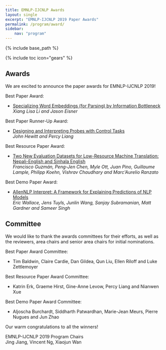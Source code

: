 ```yaml
---
title: EMNLP-IJCNLP Awards
layout: single
excerpt: "EMNLP-IJCNLP 2019 Paper Awards"
permalink: /program/award/
sidebar:
    nav: "program"
---
```

{% include base_path %}

{% include toc icon="gears" %}

## Awards

We are excited to announce the paper awards for EMNLP-IJCNLP 2019!

Best Paper Award:

- <span style="color:cornflowerblue"><a href="https://www.aclweb.org/anthology/D19-1276.pdf">Specializing Word Embeddings (for Parsing) by Information Bottleneck</a></span><br><i>	Xiang Lisa Li and Jason Eisner</i>

Best Paper Runner-Up Award:

- <span style="color:cornflowerblue"><a href="https://www.aclweb.org/anthology/D19-1275.pdf">Designing and Interpreting Probes with Control Tasks</a></span><br><i>John Hewitt and Percy Liang</i>


Best Resource Paper Award:

- <span style="color:cornflowerblue"><a href="https://www.aclweb.org/anthology/D19-1632.pdf">Two New Evaluation Datasets for Low-Resource Machine Translation: Nepali-English and Sinhala English</a> </span><br><i>Francisco Guzmán, Peng-Jen Chen, Myle Ott, Juan Pino, Guillaume Lample, Philipp Koehn, Vishrav Chaudhary and Marc'Aurelio Ranzato</i>


Best Demo Paper Award:

- <span style="color:cornflowerblue"><a href="https://www.aclweb.org/anthology/D19-3002.pdf">AllenNLP Interpret: A Framework for Explaining Predictions of NLP Models</a></span><br><i> Eric Wallace, Jens Tuyls, Junlin Wang, Sanjay Subramanian, Matt Gardner
and Sameer Singh</i>


## Committee

We would like to thank the awards committees for their efforts, as well as the reviewers, area chairs and senior area chairs for initial nominations. 

Best Paper Award Committee:

- Tim Baldwin, Claire Cardie, Dan Gildea, Qun Liu, Ellen Riloff and Luke Zettlemoyer

Best Resource Paper Award Committee:

- Katrin Erk, Graeme Hirst, Gine-Anne Levow, Percy Liang and Nianwen Xue

Best Demo Paper Award Committee:

- Aljoscha Burchardt, Siddharth Patwardhan, Marie-Jean Meurs, Pierre Nugues and Jun Zhao



Our warm congratulations to all the winners!
<br/>

<p>
EMNLP-IJCNLP 2019 Program Chairs<br/>
Jing Jiang, Vincent Ng, Xiaojun Wan 
</p>